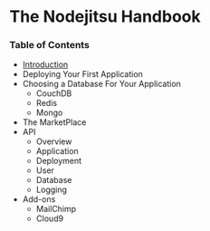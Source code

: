 # The Nodejitsu Handbook

### Table of Contents

- [Introduction]()
- Deploying Your First Application
- Choosing a Database For Your Application
    - CouchDB
    - Redis
    - Mongo
- The MarketPlace
- API
    - Overview
    - Application
    - Deployment
    - User
    - Database
    - Logging
- Add-ons
    - MailChimp
    - Cloud9

